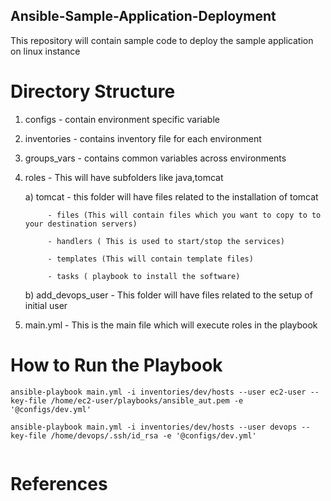 ## Ansible-Sample-Application-Deployment
This repository will contain sample code to deploy the sample application on linux instance




# Directory Structure
  1. configs - contain environment specific variable
  2. inventories - contains inventory file for each environment
  3. groups_vars - contains common variables across environments
  4. roles - This will have subfolders like java,tomcat

       a) tomcat - this folder will have files related to the installation of tomcat

              - files (This will contain files which you want to copy to to your destination servers)

              - handlers ( This is used to start/stop the services)

              - templates (This will contain template files)

              - tasks ( playbook to install the software)

        b) add_devops_user - This folder will have files related to the setup of initial user

  5. main.yml - This is the main file which will execute roles in the playbook


# How to Run the Playbook



```
ansible-playbook main.yml -i inventories/dev/hosts --user ec2-user --key-file /home/ec2-user/playbooks/ansible_aut.pem -e '@configs/dev.yml'

ansible-playbook main.yml -i inventories/dev/hosts --user devops --key-file /home/devops/.ssh/id_rsa -e '@configs/dev.yml'


```
# References


